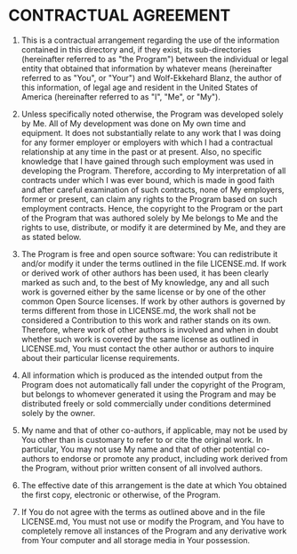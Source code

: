 CONTRACTUAL AGREEMENT
=====================

1. This is a contractual arrangement regarding the use of the information
   contained in this directory and, if they exist, its sub-directories
   (hereinafter referred to as "the Program") between the individual or legal 
   entity that obtained that information by whatever means (hereinafter
   referred to as "You", or "Your") and Wolf-Ekkehard Blanz, the author of 
   this information, of legal age and resident in the United States of 
   America (hereinafter referred to as "I", "Me", or "My").

2. Unless specifically noted otherwise, the Program was developed solely by
   Me.  All of My development was done on My own time and equipment. It does
   not substantially relate to any work that I was doing for any former
   employer or employers with which I had a contractual relationship at
   any time in the past or at present.  Also, no specific knowledge that I have
   gained through such employment was used in developing the Program.
   Therefore, according to My interpretation of all contracts under which I
   was ever bound, which is made in good faith and after careful examination
   of such contracts, none of My employers, former or present, can claim any
   rights to the Program based on such employment contracts.  Hence, the
   copyright to the Program or the part of the Program that was authored solely 
   by Me belongs to Me and the rights to use, distribute, or modify it are 
   determined by Me, and they are as stated below.

3. The Program is free and open source software: You can redistribute it and/or 
   modify it under the terms outlined in the file LICENSE.md.  If work or 
   derived work of other authors has been used, it has been clearly marked as
   such and, to the best of My knowledge, any and all such work is governed
   either by the same license or by one of the other common Open Source 
   licenses.  If work by other authors is governed by terms different from 
   those in LICENSE.md, the work shall not be considered a Contribution to 
   this work and rather stands on its own.  Therefore, where work of other 
   authors is involved and when in doubt whether such work is covered by the 
   same license as outlined in LICENSE.md, You must contact the other author or 
   authors to inquire about their particular license requirements.

4. All information which is produced as the intended output from the Program
   does not automatically fall under the copyright of the Program, but
   belongs to whomever generated it using the Program and may be distributed
   freely or sold commercially under conditions determined solely by the owner.

5. My name and that of other co-authors, if applicable, may not be used by You
   other than is customary to refer to or cite the original work.  In
   particular, You may not use My name and that of other potential 
   co-authors to endorse or promote any product, including work derived
   from the Program, without prior written consent of all involved authors.

6. The effective date of this arrangement is the date at which You obtained the
   first copy, electronic or otherwise, of the Program.

7. If You do not agree with the terms as outlined above and in the file
   LICENSE.md, You must not use or modify the Program, and You have to
   completely remove all instances of the Program and any derivative work
   from Your computer and all storage media in Your possession.
